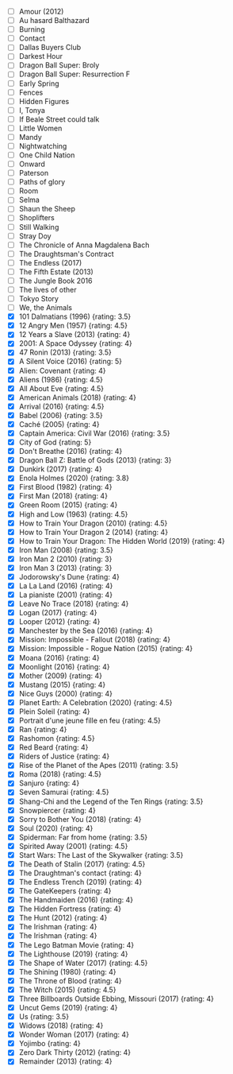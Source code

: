 - [ ] Amour (2012)
- [ ] Au hasard Balthazard
- [ ] Burning
- [ ] Contact
- [ ] Dallas Buyers Club
- [ ] Darkest Hour
- [ ] Dragon Ball Super: Broly
- [ ] Dragon Ball Super: Resurrection F
- [ ] Early Spring
- [ ] Fences
- [ ] Hidden Figures
- [ ] I, Tonya
- [ ] If Beale Street could talk
- [ ] Little Women
- [ ] Mandy
- [ ] Nightwatching
- [ ] One Child Nation
- [ ] Onward
- [ ] Paterson
- [ ] Paths of glory
- [ ] Room
- [ ] Selma
- [ ] Shaun the Sheep
- [ ] Shoplifters
- [ ] Still Walking
- [ ] Stray Doy
- [ ] The Chronicle of Anna Magdalena Bach
- [ ] The Draughtsman\'s Contract
- [ ] The Endless (2017)
- [ ] The Fifth Estate (2013)
- [ ] The Jungle Book 2016
- [ ] The lives of other
- [ ] Tokyo Story
- [ ] We, the Animals
- [X] 101 Dalmatians (1996) {rating: 3.5}
- [X] 12 Angry Men (1957) {rating: 4.5}
- [X] 12 Years a Slave (2013) {rating: 4}
- [X] 2001: A Space Odyssey {rating: 4}
- [X] 47 Ronin (2013) {rating: 3.5}
- [X] A Silent Voice (2016) {rating: 5}
- [X] Alien: Covenant {rating: 4}
- [X] Aliens (1986) {rating: 4.5}
- [X] All About Eve {rating: 4.5}
- [X] American Animals (2018) {rating: 4}
- [X] Arrival (2016) {rating: 4.5}
- [X] Babel (2006) {rating: 3.5}
- [X] Caché (2005) {rating: 4}
- [X] Captain America: Civil War (2016) {rating: 3.5}
- [X] City of God {rating: 5}
- [X] Don\'t Breathe (2016) {rating: 4}
- [X] Dragon Ball Z: Battle of Gods (2013) {rating: 3}
- [X] Dunkirk (2017) {rating: 4}
- [X] Enola Holmes (2020) {rating: 3.8}
- [X] First Blood (1982) {rating: 4}
- [X] First Man (2018) {rating: 4}
- [X] Green Room (2015) {rating: 4}
- [X] High and Low (1963) {rating: 4.5}
- [X] How to Train Your Dragon (2010) {rating: 4.5}
- [X] How to Train Your Dragon 2 (2014) {rating: 4}
- [X] How to Train Your Dragon: The Hidden World (2019) {rating: 4}
- [X] Iron Man (2008) {rating: 3.5}
- [X] Iron Man 2 (2010) {rating: 3}
- [X] Iron Man 3 (2013) {rating: 3}
- [X] Jodorowsky's Dune {rating: 4}
- [X] La La Land (2016) {rating: 4}
- [X] La pianiste (2001) {rating: 4}
- [X] Leave No Trace (2018) {rating: 4}
- [X] Logan (2017) {rating: 4}
- [X] Looper (2012) {rating: 4}
- [X] Manchester by the Sea (2016) {rating: 4}
- [X] Mission: Impossible - Fallout (2018) {rating: 4}
- [X] Mission: Impossible - Rogue Nation (2015) {rating: 4}
- [X] Moana (2016) {rating: 4}
- [X] Moonlight (2016) {rating: 4}
- [X] Mother (2009) {rating: 4}
- [X] Mustang (2015) {rating: 4}
- [X] Nice Guys (2000) {rating: 4}
- [X] Planet Earth: A Celebration (2020) {rating: 4.5}
- [X] Plein Soleil {rating: 4}
- [X] Portrait d\'une jeune fille en feu {rating: 4.5}
- [X] Ran {rating: 4}
- [X] Rashomon {rating: 4.5}
- [X] Red Beard {rating: 4}
- [X] Riders of Justice {rating: 4}
- [X] Rise of the Planet of the Apes (2011) {rating: 3.5}
- [X] Roma (2018) {rating: 4.5}
- [X] Sanjuro {rating: 4}
- [X] Seven Samurai {rating: 4.5}
- [X] Shang-Chi and the Legend of the Ten Rings {rating: 3.5}
- [X] Snowpiercer {rating: 4}
- [X] Sorry to Bother You (2018) {rating: 4}
- [X] Soul (2020) {rating: 4}
- [X] Spiderman: Far from home {rating: 3.5}
- [X] Spirited Away (2001) {rating: 4.5}
- [X] Start Wars: The Last of the Skywalker {rating: 3.5}
- [X] The Death of Stalin (2017) {rating: 4.5}
- [X] The Draughtman's contact {rating: 4}
- [X] The Endless Trench (2019) {rating: 4}
- [X] The GateKeepers {rating: 4}
- [X] The Handmaiden (2016) {rating: 4}
- [X] The Hidden Fortress {rating: 4}
- [X] The Hunt (2012) {rating: 4}
- [X] The Irishman {rating: 4}
- [X] The Irishman {rating: 4}
- [X] The Lego Batman Movie {rating: 4}
- [X] The Lighthouse (2019) {rating: 4}
- [X] The Shape of Water (2017) {rating: 4.5}
- [X] The Shining (1980) {rating: 4}
- [X] The Throne of Blood {rating: 4}
- [X] The Witch (2015) {rating: 4.5}
- [X] Three Billboards Outside Ebbing, Missouri (2017) {rating: 4}
- [X] Uncut Gems (2019) {rating: 4}
- [X] Us {rating: 3.5}
- [X] Widows (2018) {rating: 4}
- [X] Wonder Woman (2017) {rating: 4}
- [X] Yojimbo {rating: 4}
- [X] Zero Dark Thirty (2012) {rating: 4}
- [X] Remainder (2013) {rating: 4}

